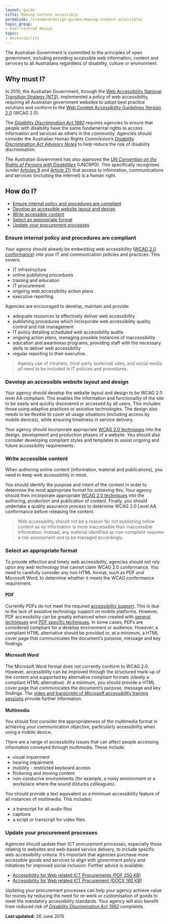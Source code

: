```yaml
---
layout: guide
title: Making content accessible
permalink: /standard/design-guides/making-content-accessible/
topic_group:
- User-centred design
topic:
- Accessibility
---
```

<a id="top" name="top"></a>The Australian Government is committed to the principles of open government, including providing accessible web information, content and services to all Australians regardless of disability, culture or environment.

## Why must I?

In 2010, the Australian Government, through the [Web Accessibility National Transition Strategy (NTS)](http://www.finance.gov.au/publications/wcag-2-implementation/), implemented a policy of web accessibility, requiring all Australian government websites to adopt best practice solutions and conform to the [Web Content Accessibility Guidelines Version 2.0](http://www.w3.org/TR/WCAG20/) (WCAG 2.0).

The _[Disability Discrimination Act 1992](http://www.comlaw.gov.au/Series/C2004A04426)_ requires agencies to ensure that people with disability have the same fundamental rights to access information and services as others in the community. Agencies should consider the Australian Human Rights Commission’s _[Disability Discrimination Act Advisory Notes](http://www.hreoc.gov.au/disability_rights/standards/www_3/www_3.html)_ to help reduce the risk of disability discrimination.

The Australian Government has also approved the _[UN Convention on the Rights of Persons with Disabilities](https://www.un.org/development/desa/disabilities/convention-on-the-rights-of-persons-with-disabilities.html)_ (UNCRPD). This specifically recognises (under [Articles 9](https://www.un.org/development/desa/disabilities/convention-on-the-rights-of-persons-with-disabilities/article-9-accessibility.html) and [Article 21](https://www.un.org/development/desa/disabilities/convention-on-the-rights-of-persons-with-disabilities/article-21-freedom-of-expression-and-opinion-and-access-to-information.html)) that access to information, communications and services (including the internet) is a human right.

## How do I?

*   [Ensure internal policy and procedures are compliant](#ensure)
*   [Develop an accessible website layout and design](#develop)
*   [Write accessible content](#write)
*   [Select an appropriate format](#select)
*   [Update your procurement processes](#procurement)

### <a id="ensure" name="ensure"></a>Ensure internal policy and procedures are compliant

Your agency should already be embedding web accessibility ([WCAG 2.0 conformance](http://www.w3.org/TR/WCAG20/#conformance-reqs)) into your IT and communication policies and practices. This covers:

*   IT infrastructure
*   online publishing procedures
*   training and education
*   IT procurement
*   ongoing web accessibility action plans
*   executive reporting.

Agencies are encouraged to develop, maintain and provide:

*   adequate resources to effectively deliver web accessibility
*   publishing procedures which incorporate web accessibility quality control and risk management
*   IT policy detailing scheduled web accessibility audits
*   ongoing action plans, managing possible instances of inaccessibility
*   education and awareness programs, providing staff with the necessary skills to deliver web accessibility
*   regular reporting to their executive.

> Agency use of intranets, third-party (external) sites, and social media all need to be included in IT policies and procedures.

### <a id="develop" name="develop"></a>Develop an accessible website layout and design

Your agency should develop the website layout and design to be WCAG 2.0 level AA compliant. This enables the information and functionality of the site to be easily and quickly discovered or accessed by all users. This includes those using adaptive practices or assistive technologies. The design also needs to be flexible to cover all usage situations (including access by mobile devices), while ensuring timeliness in service delivery.

Your agency should incorporate appropriate [WCAG 2.0 techniques](http://www.w3.org/TR/WCAG20-TECHS/Overview.html) into the design, development and production phases of a website. You should also consider developing compliant styles and templates to assist ongoing and future accessibility requirements.

### <a id="write" name="write"></a>Write accessible content

When authoring online content (information, material and publications), you need to keep web accessibility in mind.

You should identify the purpose and intent of the content in order to determine the most appropriate format for achieving this. Your agency should then incorporate appropriate [WCAG 2.0 techniques](http://www.w3.org/TR/WCAG20-TECHS/Overview.html) into the authoring, production and publication of content. Finally, you should undertake a quality assurance process to determine WCAG 2.0 Level AA conformance before releasing the content.

>Web accessibility should not be a reason for not publishing online content as no information is more inaccessible than inaccessible information. Instead, any material identified as non-compliant requires a risk assessment and to be managed accordingly.

### <a id="select" name="select"></a>Select an appropriate format

To provide effective and timely web accessibility, agencies should not rely upon any web technology that cannot claim WCAG 2.0 conformance. You need to carefully consider any non HTML format, such as PDF and Microsoft Word, to determine whether it meets the WCAG conformance requirement.

#### PDF

Currently PDFs do not meet the required [accessibility support](http://www.w3.org/TR/UNDERSTANDING-WCAG20/conformance.html#uc-accessibility-support-head). This is due to the lack of assistive technology support on mobile platforms. However, PDF accessibility can be greatly enhanced when created with [general techniques](http://www.w3.org/TR/WCAG20-TECHS/general.html) and [PDF specific techniques](http://www.w3.org/TR/WCAG20-TECHS/pdf.html). In some cases, PDFs are considered compliant for a desktop environment or audience. However, a compliant HTML alternative should be provided or, at a minimum, a HTML cover page that communicates the document’s purpose, message and key findings.

#### Microsoft Word

The Microsoft Word format does not currently conform to WCAG 2.0\. However, accessibility can be improved through the structured mark-up of the content and supported by alternative compliant formats (ideally a compliant HTML alternative). At a minimum, you should provide a HTML cover page that communicates the document’s purpose, message and key findings. The [video and transcripts of Microsoft accessibility training sessions](http://www.finance.gov.au/blog/2012/09/06/video-and-transcripts-microsoft-accessibility-training-sessions/) provide further information.

#### Multimedia

You should first consider the appropriateness of the multimedia format in achieving your communication objective, particularly accessibility when using a mobile device.

There are a range of accessibility issues that can affect people accessing information conveyed through multimedia. These include:

*   visual impairment
*   hearing impairment
*   mobility - restricted keyboard access
*   flickering and moving content
*   non-conducive environments (for example, a noisy environment or a workplace where the sound disturbs colleagues).

You should provide a text equivalent as a minimum accessibility feature of all instances of multimedia. This includes:

*   a transcript for all audio files
*   captions
*   a script or transcript for video files.

### <a id="procurement" name="procurement"></a>Update your procurement processes

Agencies should update their ICT procurement processes, especially those relating to websites and web-based service delivery, to include specific web accessibility criteria. It’s important that agencies purchase more accessible goods and services to align with government policy and initiatives for improved social inclusion. Further advice is available:

*   [Accessibility for Web related ICT Procurements (PDF 250 KB)](/files/Accessibility-for-Web-related-ICT-Procurement.pdf)
*   [Accessibility for Web related ICT Procurement (DOCX 160 KB)](/files/Accessibility-for-Web-related-ICT-Procurement.docx)

Updating your procurement processes can help your agency achieve value for money by reducing the need for re-work or customisation of goods to meet the mandatory accessibility standards. Your agency will also benefit from reduced risk of _[Disability Discrimination Act 1992](http://www.comlaw.gov.au/Series/C2004A04426)_ complaints.

**Last updated:** 26 June 2015
